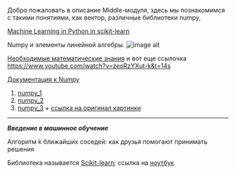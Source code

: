 Добро пожаловать в описание Middle-модуля, здесь мы познакомимся с такими понятиями, как вектор, различные библиотеки numpy, 

[Machine Learning in Python in scikit-learn](https://scikit-learn.org/stable/index.html)

Numpy и элементы линейной алгебры.
![image alt](https://github.com/gr1shan1a/Ai_arrow2023/raw/master/Users/macbook/Documents/GitHub/AI_Arrow2023/image.jpg)

[Необходимые математические знания](https://youtube.com/live/uOSKH4kC76s?feature=share) и вот еще ссылочка
https://www.youtube.com/watch?v=zeoRzYXut-k&t=14s

[Документация к Numpy](https://numpy.org/)

1) [numpy_1](https://drive.google.com/file/d/1zEnY73KXRDNqUHIZjW_joBDIPfEScz9g/view?usp=sharing)
2) [numpy_2](https://drive.google.com/file/d/1Y-p1IBZ2g0FUA_rdp2KYCvXmVyHeyZ17/view?usp=sharing)
3) [numpy_3](https://colab.research.google.com/drive/1PFEvxYkxDqZuaGD691dBl9MxEb1PuEae?usp=sharing) + 
[ссылка на оригинал картинки](https://drive.google.com/file/d/1ipozus1GRwxr1TTZm1iU9ugKs6hGDXhj/view?usp=sharing)

---
***Введение в машинное обучение*** 

Алгоритм k ближайших соседей: как друзья помогают принимать решения

Библиотека называется [Scikit-learn](https://scikit-learn.org/stable/index.html); 
ссылка на [ноутбук](https://drive.google.com/file/d/1OOpSSNvasmObd3aTJc4PX_YZtwh96Ghs/view?usp=sharing)



